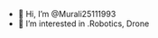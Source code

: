 - 👋 Hi, I’m @Murali25111993
- 👀 I’m interested in .Robotics, Drone


<!---
Murali25111993/Murali25111993 is a ✨ special ✨ repository because its `README.md` (this file) appears on your GitHub profile.
You can click the Preview link to take a look at your changes.
--->
